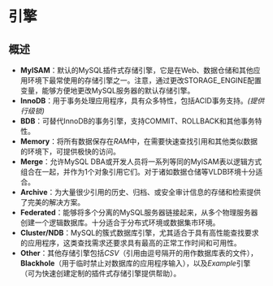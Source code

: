# 引擎

## 概述
 - **MyISAM**：默认的MySQL插件式存储引擎，它是在Web、数据仓储和其他应用环境下最常使用的存储引擎之一。注意，通过更改STORAGE_ENGINE配置变量，能够方便地更改MySQL服务器的默认存储引擎。
- **InnoDB**：用于事务处理应用程序，具有众多特性，包括ACID事务支持。*(提供行级锁)*
- **BDB**：可替代InnoDB的事务引擎，支持COMMIT、ROLLBACK和其他事务特性。
- **Memory**：将所有数据保存在*RAM*中，在需要快速查找引用和其他类似数据的环境下，可提供极快的访问。
- **Merge**：允许MySQL DBA或开发人员将一系列等同的MyISAM表以逻辑方式组合在一起，并作为1个对象引用它们。对于诸如数据仓储等VLDB环境十分适合。
- **Archive**：为大量很少引用的历史、归档、或安全审计信息的存储和检索提供了完美的解决方案。
- **Federated**：能够将多个分离的MySQL服务器链接起来，从多个物理服务器创建一个逻辑数据库。十分适合于分布式环境或数据集市环境。
- **Cluster/NDB**：MySQL的簇式数据库引擎，尤其适合于具有高性能查找要求的应用程序，这类查找需求还要求具有最高的正常工作时间和可用性。
- **Other**：其他存储引擎包括*CSV*（引用由逗号隔开的用作数据库表的文件），**Blackhole**（用于临时禁止对数据库的应用程序输入），以及*Example*引擎（可为快速创建定制的插件式存储引擎提供帮助）。
